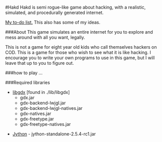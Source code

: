 #Hakd
Hakd is semi rogue-like game about hacking, with a realistic, simulated, and procedurally generated internet.

[My to-do list.](https://trello.com/b/aPgl1zpo/hak-d) This also has some of my ideas.


###About
This game simulates an entire internet for you to explore and mess around with all you want, legally.

This is not a game for eight year old kids who call themselves hackers on COD.
This is a game for those who wish to see what it is like hacking.
I encourage you to write your own programs to use in this game,
but I will leave that up to you to figure out.


###how to play
...


###Required libraries
 - [libgdx](http://libgdx.badlogicgames.com/) [found in ./lib/libgdx]
   * gdx.jar
   * gdx-backend-lwjgl.jar
   * gdx-backend-lwjgl-natives.jar
   * gdx-natives.jar
   * gdx-freetype.jar
   * gdx-freetype-natives.jar

* [Jython](http://www.jython.org/) - jython-standalone-2.5.4-rc1.jar
